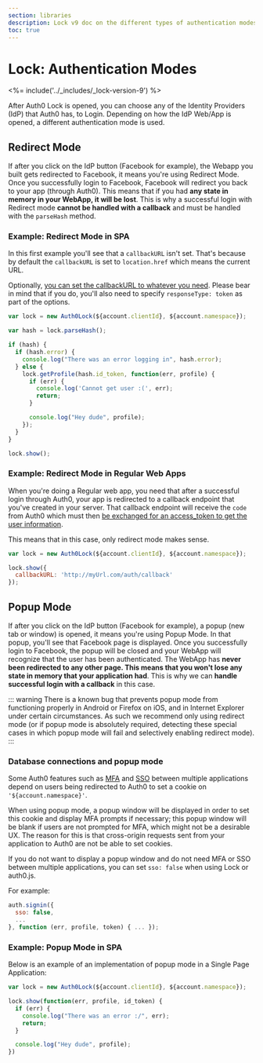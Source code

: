 ```yaml
---
section: libraries
description: Lock v9 doc on the different types of authentication modes.
toc: true
---
```

# Lock: Authentication Modes

<%= include('../_includes/_lock-version-9') %>

After Auth0 Lock is opened, you can choose any of the Identity Providers (IdP) that Auth0 has, to Login. Depending on how the IdP Web/App is opened, a different authentication mode is used.

## Redirect Mode

If after you click on the IdP button (Facebook for example), the Webapp you built gets redirected to Facebook, it means you're using Redirect Mode. Once you successfully login to Facebook, Facebook will redirect you back to your app (through Auth0). This means that if you had **any state in memory in your WebApp, it will be lost**. This is why a successful login with Redirect mode **cannot be handled with a callback** and must be handled with the `parseHash` method.

### Example: Redirect Mode in SPA

In this first example you'll see that a `callbackURL` isn't set. That's because by default the `callbackURL` is set to `location.href` which means the current URL.

Optionally, [you can set the callbackURL to whatever you need](/libraries/lock/v9/configuration#callbackurl-string). Please bear in mind that if you do, you'll also need to specify `responseType: token` as part of the options.

```js
var lock = new Auth0Lock(${account.clientId}, ${account.namespace});

var hash = lock.parseHash();

if (hash) {
  if (hash.error) {
    console.log("There was an error logging in", hash.error);
  } else {
    lock.getProfile(hash.id_token, function(err, profile) {
      if (err) {
        console.log('Cannot get user :(', err);
        return;
      }

      console.log("Hey dude", profile);
    });
  }
}

lock.show();
```

### Example: Redirect Mode in Regular Web Apps

When you're doing a Regular web app, you need that after a successful login through Auth0, your app is redirected to a callback endpoint that you've created in your server. That callback endpoint will receive the `code` from Auth0 which must then [be exchanged for an access_token to get the user information](/protocols#3-getting-the-access-token).

This means that in this case, only redirect mode makes sense.

```js
var lock = new Auth0Lock(${account.clientId}, ${account.namespace});

lock.show({
  callbackURL: 'http://myUrl.com/auth/callback'
});
```

## Popup Mode

If after you click on the IdP button (Facebook for example), a popup (new tab or window) is opened, it means you're using Popup Mode. In that popup, you'll see that Facebook page is displayed. Once you successfully login to Facebook, the popup will be closed and your WebApp will recognize that the user has been authenticated. The WebApp has **never been redirected to any other page. This means that you won't lose any state in memory that your application had**. This is why we can **handle successful login with a callback** in this case.

::: warning
There is a known bug that prevents popup mode from functioning properly in Android or Firefox on iOS, and in Internet Explorer under certain circumstances. As such we recommend only using redirect mode (or if popup mode is absolutely required, detecting these special cases in which popup mode will fail and selectively enabling redirect mode).
:::

### Database connections and popup mode

Some Auth0 features such as [MFA](/multifactor-authentication) and [SSO](/sso/single-sign-on) between multiple applications depend on users being redirected to Auth0 to set a cookie on `'${account.namespace}'`.

When using popup mode, a popup window will be displayed in order to set this cookie and display MFA prompts if necessary; this popup window will be blank if users are not prompted for MFA, which might not be a desirable UX. The reason for this is that cross-origin requests sent from your application to Auth0 are not be able to set cookies.

If you do not want to display a popup window and do not need MFA or SSO between multiple applications, you can set `sso: false` when using Lock or auth0.js.

For example:

```js
auth.signin({
  sso: false,
  ...
}, function (err, profile, token) { ... });
```

### Example: Popup Mode in SPA

Below is an example of an implementation of popup mode in a Single Page Application:

```js
var lock = new Auth0Lock(${account.clientId}, ${account.namespace});

lock.show(function(err, profile, id_token) {
  if (err) {
    console.log("There was an error :/", err);
    return;
  }

  console.log("Hey dude", profile);
})
```
